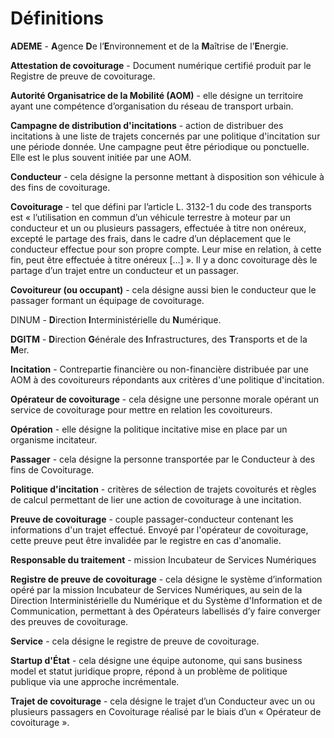 # Définitions

**ADEME** - **A**gence **D**e l’**E**nvironnement et de la **M**aîtrise de l’**E**nergie.

**Attestation de covoiturage** - Document numérique certifié produit par le Registre de preuve de covoiturage.

**Autorité Organisatrice de la Mobilité \(AOM\)** - elle désigne un territoire ayant une compétence d’organisation du réseau de transport urbain.

**Campagne de distribution d'incitations** - action de distribuer des incitations à une liste de trajets concernés par une politique d'incitation sur une période donnée. Une campagne peut être périodique ou ponctuelle. Elle est le plus souvent initiée par une AOM.

**Conducteur** - cela désigne la personne mettant à disposition son véhicule à des fins de covoiturage.

**Covoiturage** - tel que défini par l’article L. 3132-1 du code des transports est « l’utilisation en commun d’un véhicule terrestre à moteur par un conducteur et un ou plusieurs passagers, effectuée à titre non onéreux, excepté le partage des frais, dans le cadre d’un déplacement que le conducteur effectue pour son propre compte. Leur mise en relation, à cette fin, peut être effectuée à titre onéreux \[…\] ». Il y a donc covoiturage dès le partage d’un trajet entre un conducteur et un passager.

**Covoitureur \(ou occupant\)** - cela désigne aussi bien le conducteur que le passager formant un équipage de covoiturage.

DINUM - **D**irection **I**nterministérielle du **N**umérique.

**DGITM** - **D**irection **G**énérale des **I**nfrastructures, des **T**ransports et de la **M**er.

**Incitation** - Contrepartie financière ou non-financière distribuée par une AOM à des covoitureurs répondants aux critères d'une politique d'incitation.

**Opérateur de covoiturage** - cela désigne une personne morale opérant un service de covoiturage pour mettre en relation les covoitureurs.

**Opération** - elle désigne la politique incitative mise en place par un organisme incitateur.

**Passager** - cela désigne la personne transportée par le Conducteur à des fins de Covoiturage.

**Politique d'incitation** - critères de sélection de trajets covoiturés et règles de calcul permettant de lier une action de covoiturage à une incitation.

**Preuve de covoiturage** - couple passager-conducteur contenant les informations d'un trajet effectué. Envoyé par l'opérateur de covoiturage, cette preuve peut être invalidée par le registre en cas d'anomalie.

**Responsable du traitement** - mission Incubateur de Services Numériques

**Registre de preuve de covoiturage** - cela désigne le système d’information opéré par la mission Incubateur de Services Numériques, au sein de la Direction Interministérielle du Numérique et du Système d'Information et de Communication, permettant à des Opérateurs labellisés d’y faire converger des preuves de covoiturage.

**Service** - cela désigne le registre de preuve de covoiturage.

**Startup d'État** - cela désigne une équipe autonome, qui sans business model et statut juridique propre, répond à un problème de politique publique via une approche incrémentale.

**Trajet de covoiturage** - cela désigne le trajet d’un Conducteur avec un ou plusieurs passagers en Covoiturage réalisé par le biais d’un « Opérateur de covoiturage ».

